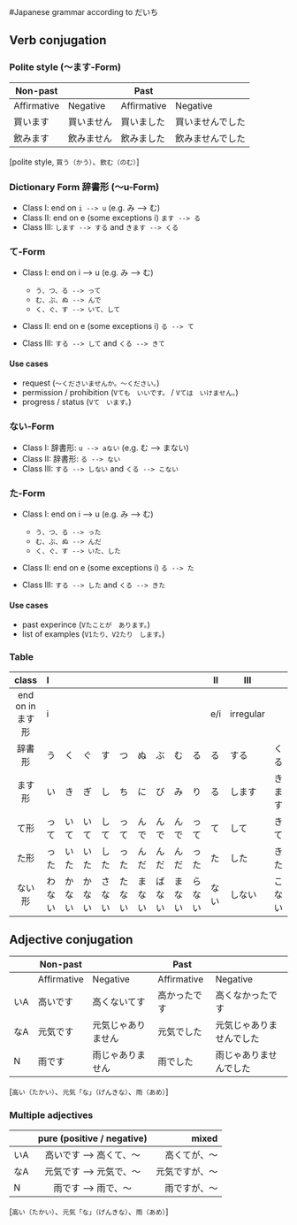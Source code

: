 #Japanese grammar according to だいち

## Verb conjugation

### Polite style (〜ます-Form)
| Non-past              || Past                   ||
|----------- | -------- | ----------- |----------|
| Affirmative| Negative | Affirmative | Negative |
|買います     | 買いません | 買いました   | 買いませんでした | 
|飲みます     | 飲みません | 飲みました   | 飲みませんでした | 
[polite style, `買う（かう）`、`飲む（のむ）`]

### Dictionary Form 辞書形 (〜u-Form)
* Class I: end on `i --> u` (e.g. み --> む)
* Class II: end on e (some exceptions i) `ます --> る`
* Class III: `します --> する` and `きます --> くる`

### て-Form
* Class I: end on i --> u (e.g. み --> む)
    * `う、つ、る --> って`
    * `む、ぶ、ぬ --> んで`
    * `く、ぐ、す --> いて、して`

* Class II: end on e (some exceptions i) `る --> て`
* Class III: `する --> して` and `くる --> きて`

#### Use cases
* request (`〜くださいませんか。〜ください。`)
* permission / prohibition (`Vても　いいです。` / `Vては　いけません。`)
* progress / status (`Vて　います。`)

### ない-Form
* Class I: 辞書形: `u --> aない` (e.g. む --> まない)
* Class II: 辞書形: `る --> ない`
* Class III: `する --> しない` and `くる --> こない`

### た-Form
* Class I: end on i --> u (e.g. み --> む)
    * `う、つ、る --> った`
    * `む、ぶ、ぬ --> んだ`
    * `く、ぐ、す --> いた、した`

* Class II: end on e (some exceptions i) `る --> た`
* Class III: `する --> した` and `くる --> きた`

#### Use cases
* past experince (`Vたことが　あります。`)
* list of examples (`V1たり、V2たり　します。`)


### Table

|class         |I   |   |   |   |   |   |   |   |   |II  |III      |      |
|:------------:|:---|---|---|---|---|---|---|---|---|--- |---------|----- |
end on in ます形| i  |   |   |   |   |   |   |   |   |e/i |irregular|      |
辞書形          |う  |く |ぐ  |す |つ |ぬ  |ぶ |む |る  |る  |する    |くる|
ます形          |い  |き |ぎ  |し |ち |に  |び |み |り  |る  |します    |きます|
て形            |って| いて|いて|して|って|んで|んで|んで|って|て|して    |きて  |
た形            |った| いた|いた |した |った|んだ|んだ|んだ|った|た|した  |きた  |
ない形|わない|かない|かない|さない|たない|まない|ばない|まない|らない|ない|しない|こない|


## Adjective conjugation

|    | Non-past                     || Past                             ||
|----|----------- | ----------------| ----------- |----------------------|
|    | Affirmative| Negative        | Affirmative | Negative            |
|いA | 高いです    | 高くないてす      | 高かったです  | 高くなかったです       | 
|なA | 元気です    | 元気じゃありません | 元気でした   | 元気じゃありませんでした |
|N　 | 雨です    　| 雨じゃありません 　| 雨でした   　| 雨じゃありませんでした 　|
[`高い（たかい）`、`元気「な」（げんきな）`、`雨（あめ）`]

### Multiple adjectives

|    | pure (positive / negative) | mixed        |
|----|:--------------------------:| ------------:|
|いA | 高いです --> 高くて、〜       | 高くてが、〜   |
|なA | 元気です --> 元気で、〜       | 元気ですが、〜 |
|N　 | 雨です --> 雨で、〜          | 雨ですが、〜   |
[`高い（たかい）`、`元気「な」（げんきな）`、`雨（あめ）`]
